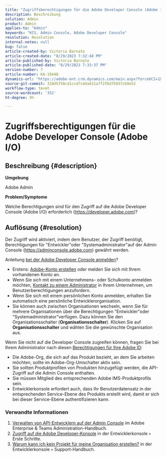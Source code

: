 ```yaml
---
title: "Zugriffsberechtigungen für die Adobe Developer Console (Adobe I/O)"
description: Beschreibung
solution: Admin
product: Admin
applies-to: "Admin"
keywords: "KCS, Admin Console, Adobe Developer Console"
resolution: Resolution
internal-notes: null
bug: false
article-created-by: Victoria Barnato
article-created-date: "8/29/2023 7:32:48 PM"
article-published-by: Victoria Barnato
article-published-date: "8/29/2023 7:33:37 PM"
version-number: 7
article-number: KA-19448
dynamics-url: "https://adobe-ent.crm.dynamics.com/main.aspx?forceUCI=1&pagetype=entityrecord&etn=knowledgearticle&id=25c5aed1-a246-ee11-be6d-6045bd006295"
source-git-commit: 310d5758cd1ccd7c4da421a7f2f6d75937cb9e52
workflow-type: tm+mt
source-wordcount: '352'
ht-degree: 9%

---
```


# Zugriffsberechtigungen für die Adobe Developer Console (Adobe I/O)

## Beschreibung {#description}


<b>Umgebung</b>

Adobe Admin

<b>Problem/Symptome</b>

Welche Berechtigungen sind für den Zugriff auf die Adobe Developer Console (Adobe I/O) erforderlich (https://developer.adobe.com)?


## Auflösung {#resolution}


Der Zugriff wird aktiviert, indem dem Benutzer, der Zugriff benötigt, Berechtigungen für &quot;Entwickler&quot;oder &quot;Systemadministrator&quot;auf der Admin Console (https://adminconsole.adobe.com) gewährt werden.

Anleitung [bei der Adobe Developer Console anmelden](https://developer.adobe.com/developer-console/docs/guides/getting-started/)?

- Erstens: [Adobe-Konto erstellen](https://developer.adobe.com/console) oder melden Sie sich mit Ihrem vorhandenen Konto an.
- Wenn Sie sich mit einem Unternehmens- oder Schulkonto anmelden möchten, [Kontakt zu einem Administrator](https://helpx.adobe.com/enterprise/kb/contact-administrator.html) in Ihrem Unternehmen, um Benutzerberechtigungen anzufordern.
- Wenn Sie sich mit einem persönlichen Konto anmelden, erhalten Sie automatisch eine persönliche Entwicklerorganisation.
- Sie können auch zwischen Organisationen wechseln, wenn Sie für mehrere Organisationen über die Berechtigungen &quot;Entwickler&quot;oder &quot;Systemadministrator&quot;verfügen. Dazu können Sie den Organisationsschalter (<b>Organisationsschalter</b>). Klicken Sie auf <b>Organisationsschalter</b> und wählen Sie die gewünschte Organisation aus.


Wenn Sie nicht auf die Developer Console zugreifen können, fragen Sie bei Ihrem Administrator nach diesen [Berechtigungen für Ihre Adobe ID](https://experienceleague.adobe.com/docs/experience-manager-learn/cloud-service/debugging/debugging-aem-as-a-cloud-service/developer-console.html?lang=en#developer-console-access):

- Die Adobe-Org, die sich auf das Produkt bezieht, an dem Sie arbeiten möchten, sollte im Adobe-Org-Umschalter aktiv sein.
- Sie sollten Produktprofilen von Produkten hinzugefügt werden, die API-Zugriff auf die Admin Console enthalten.
- Sie müssen Mitglied des entsprechenden Adobe IMS-Produktprofils sein.
- Entwicklerkonsole erfordert auch, dass Ihr Benutzerdatensatz in der entsprechenden Service-Ebene des Produkts erstellt wird, damit er sich bei dieser Service-Ebene authentifizieren kann.


### Verwandte Informationen

1. [Verwalten von API-Entwicklern auf der Admin Console](https://helpx.adobe.com/de/enterprise/using/manage-developers.html) im Adobe Enterprise &amp; Teams Administration-Handbuch.
2. [Zugriff auf die Adobe Developer-Konsole](https://developer.adobe.com/developer-console/docs/guides/getting-started/) in der Entwicklerkonsole `>`  Erste Schritte.
3. [Warum kann ich kein Projekt für meine Organisation erstellen?](https://developer.adobe.com/developer-console/docs/support/faq/#why-cant-i-create-a-project-for-my-organization) in der Entwicklerkonsole `>`  Support-Handbuch.



